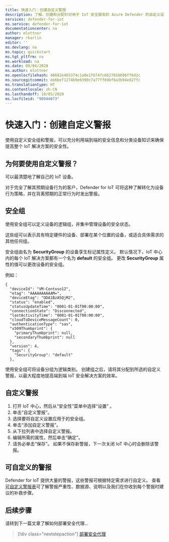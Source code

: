 ```yaml
---
title: 快速入门：创建自定义警报
description: 了解、创建和分配针对用于 IoT 安全服务的 Azure Defender 的自定义设备警报。
services: defender-for-iot
ms.service: defender-for-iot
documentationcenter: na
author: mlottner
manager: rkarlin
editor: ''
ms.devlang: na
ms.topic: quickstart
ms.tgt_pltfrm: na
ms.workload: na
ms.date: 09/04/2020
ms.author: mlottner
ms.openlocfilehash: 48682e465374c1a0e1fb74fc6627016696ff6d2c
ms.sourcegitcommit: eb6bef1274b9e6390c7a77ff69bf6a3b94e827fc
ms.translationtype: HT
ms.contentlocale: zh-CN
ms.lasthandoff: 10/05/2020
ms.locfileid: "90944073"
---
```

# <a name="quickstart-create-custom-alerts"></a>快速入门：创建自定义警报

使用自定义安全组和警报，可以充分利用端到端的安全信息和分类设备知识来确保提高整个 IoT 解决方案的安全性。

## <a name="why-use-custom-alerts"></a>为何要使用自定义警报？

可以最清楚地了解自己的 IoT 设备。

对于完全了解其预期设备行为的客户，Defender for IoT 可将这种了解转化为设备行为策略，并在背离预期的正常行为时发出警报。

## <a name="security-groups"></a>安全组

使用安全组可以定义设备的逻辑组，并集中管理设备的安全状态。

这些组可以表示具有特定硬件的设备、部署在某个位置的设备，或适合具体需求的其他任何组。

安全组由名为 **SecurityGroup** 的设备孪生标记属性定义。 默认情况下，IoT 中心内的每个 IoT 解决方案都有一个名为 **default** 的安全组。 更改 **SecurityGroup** 属性的值可以更改设备的安全组。

例如：

```
{
  "deviceId": "VM-Contoso12",
  "etag": "AAAAAAAAAAM=",
  "deviceEtag": "ODA1BzA5QjM2",
  "status": "enabled",
  "statusUpdateTime": "0001-01-01T00:00:00",
  "connectionState": "Disconnected",
  "lastActivityTime": "0001-01-01T00:00:00",
  "cloudToDeviceMessageCount": 0,
  "authenticationType": "sas",
  "x509Thumbprint": {
    "primaryThumbprint": null,
    "secondaryThumbprint": null
  },
  "version": 4,
  "tags": {
    "SecurityGroup": "default"
  },
```

使用安全组可将设备分组为逻辑类别。 创建组之后，请将其分配到所选的自定义警报，以最大程度地提高端到端 IoT 安全解决方案的效率。

## <a name="customize-an-alert"></a>自定义警报

1. 打开 IoT 中心，然后从“安全性”菜单中选择“设置” 。 
1. 单击“自定义警报”。
1. 选择要将自定义设置应用于的安全组。
1. 单击“添加自定义警报”。 
1. 从下拉列表中选择自定义警报。
1. 编辑所需的属性，然后单击“确定”。 
1. 请务必单击“保存”。  如果不保存新警报，下一次关闭 IoT 中心时会删除该警报。

## <a name="alerts-available-for-customization"></a>可自定义的警报

Defender for IoT 提供大量的警报，这些警报可根据特定需求进行自定义。 查看[可自定义警报表](concept-customizable-security-alerts.md)可了解警报严重性、数据源、说明以及我们在你收到每个警报时建议的补救步骤。

## <a name="next-steps"></a>后续步骤

请转到下一篇文章了解如何部署安全代理...

> [!div class="nextstepaction"]
> [部署安全代理](how-to-deploy-agent.md)
